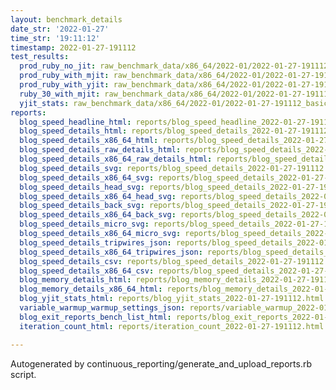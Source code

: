 ```yaml
---
layout: benchmark_details
date_str: '2022-01-27'
time_str: '19:11:12'
timestamp: 2022-01-27-191112
test_results:
  prod_ruby_no_jit: raw_benchmark_data/x86_64/2022-01/2022-01-27-191112_basic_benchmark_prod_ruby_no_jit.json
  prod_ruby_with_mjit: raw_benchmark_data/x86_64/2022-01/2022-01-27-191112_basic_benchmark_prod_ruby_with_mjit.json
  prod_ruby_with_yjit: raw_benchmark_data/x86_64/2022-01/2022-01-27-191112_basic_benchmark_prod_ruby_with_yjit.json
  ruby_30_with_mjit: raw_benchmark_data/x86_64/2022-01/2022-01-27-191112_basic_benchmark_ruby_30_with_mjit.json
  yjit_stats: raw_benchmark_data/x86_64/2022-01/2022-01-27-191112_basic_benchmark_yjit_stats.json
reports:
  blog_speed_headline_html: reports/blog_speed_headline_2022-01-27-191112.html
  blog_speed_details_html: reports/blog_speed_details_2022-01-27-191112.html
  blog_speed_details_x86_64_html: reports/blog_speed_details_2022-01-27-191112.x86_64.html
  blog_speed_details_raw_details_html: reports/blog_speed_details_2022-01-27-191112.raw_details.html
  blog_speed_details_x86_64_raw_details_html: reports/blog_speed_details_2022-01-27-191112.x86_64.raw_details.html
  blog_speed_details_svg: reports/blog_speed_details_2022-01-27-191112.svg
  blog_speed_details_x86_64_svg: reports/blog_speed_details_2022-01-27-191112.x86_64.svg
  blog_speed_details_head_svg: reports/blog_speed_details_2022-01-27-191112.head.svg
  blog_speed_details_x86_64_head_svg: reports/blog_speed_details_2022-01-27-191112.x86_64.head.svg
  blog_speed_details_back_svg: reports/blog_speed_details_2022-01-27-191112.back.svg
  blog_speed_details_x86_64_back_svg: reports/blog_speed_details_2022-01-27-191112.x86_64.back.svg
  blog_speed_details_micro_svg: reports/blog_speed_details_2022-01-27-191112.micro.svg
  blog_speed_details_x86_64_micro_svg: reports/blog_speed_details_2022-01-27-191112.x86_64.micro.svg
  blog_speed_details_tripwires_json: reports/blog_speed_details_2022-01-27-191112.tripwires.json
  blog_speed_details_x86_64_tripwires_json: reports/blog_speed_details_2022-01-27-191112.x86_64.tripwires.json
  blog_speed_details_csv: reports/blog_speed_details_2022-01-27-191112.csv
  blog_speed_details_x86_64_csv: reports/blog_speed_details_2022-01-27-191112.x86_64.csv
  blog_memory_details_html: reports/blog_memory_details_2022-01-27-191112.html
  blog_memory_details_x86_64_html: reports/blog_memory_details_2022-01-27-191112.x86_64.html
  blog_yjit_stats_html: reports/blog_yjit_stats_2022-01-27-191112.html
  variable_warmup_warmup_settings_json: reports/variable_warmup_2022-01-27-191112.warmup_settings.json
  blog_exit_reports_bench_list_html: reports/blog_exit_reports_2022-01-27-191112.bench_list.html
  iteration_count_html: reports/iteration_count_2022-01-27-191112.html

---
```

Autogenerated by continuous_reporting/generate_and_upload_reports.rb script.
